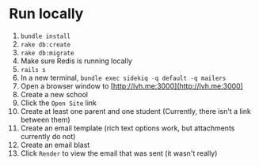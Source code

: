 # Run locally

1. `bundle install`
2. `rake db:create`
3. `rake db:migrate`
4. Make sure Redis is running locally
5. `rails s`
6. In a new terminal, `bundle exec sidekiq -q default -q mailers`
7. Open a browser window to [http://lvh.me:3000](http://lvh.me:3000)
8. Create a new school
9. Click the `Open Site` link
10. Create at least one parent and one student (Currently, there isn't a link between them)
11. Create an email template (rich text options work, but attachments currently do not)
12. Create an email blast
13. Click `Render` to view the email that was sent (it wasn't really)
